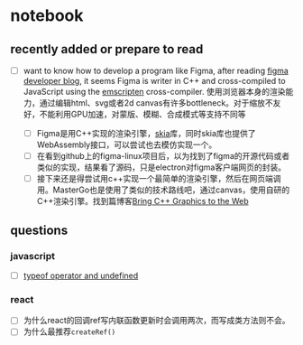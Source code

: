 # notebook

## recently added or prepare to read

- [ ] want to know how to develop a program like Figma, after reading
  [figma developer blog](https://www.figma.com/blog/building-a-professional-design-tool-on-the-web/), it seems Figma is
  writer in C++ and cross-compiled to JavaScript using the [emscripten](https://emscripten.org/) cross-compiler.
  使用浏览器本身的渲染能力，通过编辑html、svg或者2d canvas有许多bottleneck。对于缩放不友好，不能利用GPU加速，对蒙版、模糊、合成模式等支持不同等

    - [ ] 
      Figma是用C++实现的渲染引擎，[skia](https://skia.org/docs/user/modules/canvaskit/)库，同时skia库也提供了WebAssembly接口，可以尝试也去模仿实现一个。
    - [ ] 在看到github上的figma-linux项目后，以为找到了figma的开源代码或者类似的实现，结果看了源码，只是electron对figma客户端网页的封装。
    - [ ] 接下来还是得尝试用c++实现一个最简单的渲染引擎，然后在网页端调用。MasterGo也是使用了类似的技术路线吧，通过canvas，使用自研的C++渲染引擎。找到篇博客[Bring C++ Graphics to the Web](https://www.codeproject.com/Articles/5163290/Bring-Cplusplus-Graphics-to-the-Web)
## questions

### javascript

- [ ] [typeof operator and undefined](https://developer.mozilla.org/en-US/docs/Web/JavaScript/Reference/Global_Objects/undefined#typeof_operator_and_undefined)

### react

- [ ] 为什么react的回调ref写内联函数更新时会调用两次，而写成类方法则不会。
- [ ] 为什么最推荐`createRef()`

